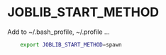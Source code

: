# JOBLIB_START_METHOD

Add to ~/.bash_profile, ~/.profile ...

```sh
    export JOBLIB_START_METHOD=spawn
```